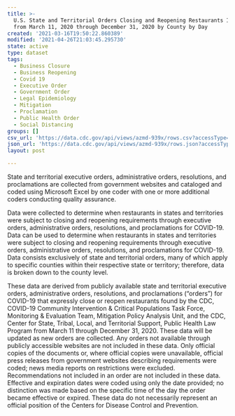 ```yaml
---
title: >-
  U.S. State and Territorial Orders Closing and Reopening Restaurants Issued
  from March 11, 2020 through December 31, 2020 by County by Day
created: '2021-03-16T19:50:22.860389'
modified: '2021-04-26T21:03:45.295730'
state: active
type: dataset
tags:
  - Business Closure
  - Business Reopening
  - Covid 19
  - Executive Order
  - Government Order
  - Legal Epidemiology
  - Mitigation
  - Proclamation
  - Public Health Order
  - Social Distancing
groups: []
csv_url: 'https://data.cdc.gov/api/views/azmd-939x/rows.csv?accessType=DOWNLOAD'
json_url: 'https://data.cdc.gov/api/views/azmd-939x/rows.json?accessType=DOWNLOAD'
layout: post

---
```

State and territorial executive orders, administrative orders, resolutions, and proclamations are collected from government websites and cataloged and coded using Microsoft Excel by one coder with one or more additional coders conducting quality assurance.

Data were collected to determine when restaurants in states and territories were subject to closing and reopening requirements through executive orders, administrative orders, resolutions, and proclamations for COVID-19. Data can be used to determine when restaurants in states and territories were subject to closing and reopening requirements through executive orders, administrative orders, resolutions, and proclamations for COVID-19. Data consists exclusively of state and territorial orders, many of which apply to specific counties within their respective state or territory; therefore, data is broken down to the county level.

These data are derived from publicly available state and territorial executive orders, administrative orders, resolutions, and proclamations (“orders”) for COVID-19 that expressly close or reopen restaurants found by the CDC, COVID-19 Community Intervention & Critical Populations Task Force, Monitoring & Evaluation Team, Mitigation Policy Analysis Unit, and the CDC, Center for State, Tribal, Local, and Territorial Support, Public Health Law Program from March 11 through December 31, 2020.  These data will be updated as new orders are collected. Any orders not available through publicly accessible websites are not included in these data. Only official copies of the documents or, where official copies were unavailable, official press releases from government websites describing requirements were coded; news media reports on restrictions were excluded. Recommendations not included in an order are not included in these data. Effective and expiration dates were coded using only the date provided; no distinction was made based on the specific time of the day the order became effective or expired. These data do not necessarily represent an official position of the Centers for Disease Control and Prevention.
